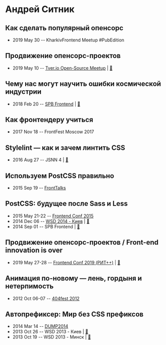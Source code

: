 # Андрей Ситник

## Как сделать популярный опенсорс
- 2019 May 30 -- KharkivFrontend Meetup \#PubEdition    
## Продвижение опенсорс-проектов
- 2019 May 10 -- [Tver.io Open-Source Meetup](https://youtu.be/DU0LiH61PnQ?list=PLiOxDlmyqigwsET23hypu15X7vTgxt00L)  | [:notebook:](https://slides.com/ai/promote#/)  
## Чему нас могут научить ошибки космической индустрии
- 2018 Feb 20 -- [SPB Frontend](https://youtu.be/olDoZ5SS_uo?t=3m42s)  | [:notebook:](http://amp.gs/xDxX)  
## Как фронтендеру учиться
- 2017 Nov 18 -- FrontFest Moscow 2017    
## Stylelint — как и зачем линтить CSS
- 2016 Aug 27 -- JSNN 4  | [:notebook:](http://slides.com/ai/stylelint-ru)  
## Используем PostCSS правильно
- 2015 Sep 19 -- [FrontTalks](https://events.yandex.ru/lib/talks/3060/)    
## PostCSS: будущее после Sass и Less
- 2015 May 21-22 -- [Frontend Conf 2015](https://www.youtube.com/watch?v=XLcErnUFnsU)    
- 2014 Dec 06 -- [WSD 2014 - Киев](https://www.youtube.com/watch?v=t8Td3Oq47yE)  | [:notebook:](https://wsd.events/2014/12/06/pres/postcss/)  
- 2014 Sep 01 -- SPB Frontend  | [:notebook:](http://ai.github.io/about-postcss/)  
## Продвижение опенсорс-проектов &#x2F; Front-end innovation is over
- 2019 May 27-28 -- [Frontend Conf 2019 (РИТ++)](https://www.youtube.com/watch?v=-CLm8bwwL_M)  | [:notebook:](https://slides.com/ai/frontend-is-dying/)  
## Анимация по-новому — лень, гордыня и нетерпимость
- 2012 Oct 06-07 -- [404fest 2012](https://youtu.be/K0-45ltxyM0)    
## Автопрефиксер: Мир без CSS префиксов
- 2014 Mar 14 -- [DUMP2014](https://www.youtube.com/watch?v=N9o3BqEj5Y0)    
- 2013 Oct 26 -- WSD 2013 - Киев  | [:notebook:](https://wsd.events/2013/10/26/pres/autoprefixer.pdf)  
- 2013 Oct 19 -- WSD 2013 - Минск  | [:notebook:](https://wsd.events/2013/10/19/pres/autoprefixer.pdf)  

